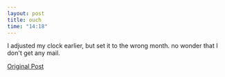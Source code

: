 ```yaml
---
layout: post
title: ouch
time: "14:18"
---
```

I adjusted my clock earlier, but set it to the wrong month.
no wonder that I don't get any mail.

[Original Post](http://users.livejournal.com/__anti/4618.html)
